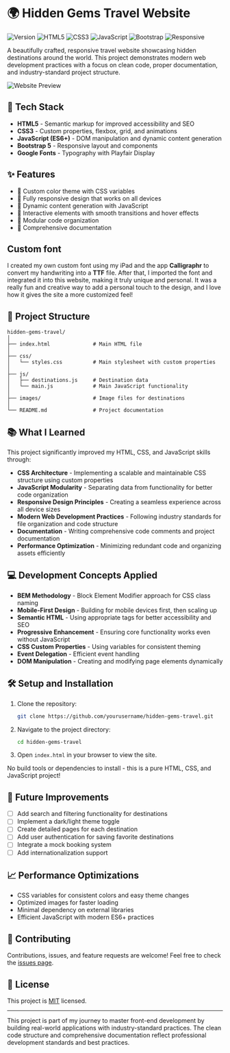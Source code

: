 # 🌍 Hidden Gems Travel Website

![Version](https://img.shields.io/badge/version-1.0.0-blue)
![HTML5](https://img.shields.io/badge/HTML5-E34F26?style=flat&logo=html5&logoColor=white)
![CSS3](https://img.shields.io/badge/CSS3-1572B6?style=flat&logo=css3&logoColor=white)
![JavaScript](https://img.shields.io/badge/JavaScript-F7DF1E?style=flat&logo=javascript&logoColor=black)
![Bootstrap](https://img.shields.io/badge/Bootstrap-7952B3?style=flat&logo=bootstrap&logoColor=white)
![Responsive](https://img.shields.io/badge/Responsive-Design-success)

A beautifully crafted, responsive travel website showcasing hidden destinations around the world. This project demonstrates modern web development practices with a focus on clean code, proper documentation, and industry-standard project structure.

![Website Preview](https://via.placeholder.com/800x400?text=Hidden+Gems+Travel+Website)

## 🚀 Tech Stack

- **HTML5** - Semantic markup for improved accessibility and SEO
- **CSS3** - Custom properties, flexbox, grid, and animations
- **JavaScript (ES6+)** - DOM manipulation and dynamic content generation
- **Bootstrap 5** - Responsive layout and components
- **Google Fonts** - Typography with Playfair Display

## ✨ Features

- 🎨 Custom color theme with CSS variables
- 📱 Fully responsive design that works on all devices
- 🔄 Dynamic content generation with JavaScript
- 🌈 Interactive elements with smooth transitions and hover effects
- 🧩 Modular code organization
- 📝 Comprehensive documentation

## Custom font

I created my own custom font using my iPad and the app **Calligraphr** to convert my handwriting into a **TTF** file. After that, I imported the font and integrated it into this website, making it truly unique and personal. It was a really fun and creative way to add a personal touch to the design, and I love how it gives the site a more customized feel!

## 📂 Project Structure

```
hidden-gems-travel/
│
├── index.html              # Main HTML file
│
├── css/
│   └── styles.css          # Main stylesheet with custom properties
│
├── js/
│   ├── destinations.js     # Destination data
│   └── main.js             # Main JavaScript functionality
│
├── images/                 # Image files for destinations
│
└── README.md               # Project documentation
```

## 📚 What I Learned

This project significantly improved my HTML, CSS, and JavaScript skills through:

- **CSS Architecture** - Implementing a scalable and maintainable CSS structure using custom properties
- **JavaScript Modularity** - Separating data from functionality for better code organization
- **Responsive Design Principles** - Creating a seamless experience across all device sizes
- **Modern Web Development Practices** - Following industry standards for file organization and code structure
- **Documentation** - Writing comprehensive code comments and project documentation
- **Performance Optimization** - Minimizing redundant code and organizing assets efficiently

## 💻 Development Concepts Applied

- **BEM Methodology** - Block Element Modifier approach for CSS class naming
- **Mobile-First Design** - Building for mobile devices first, then scaling up
- **Semantic HTML** - Using appropriate tags for better accessibility and SEO
- **Progressive Enhancement** - Ensuring core functionality works even without JavaScript
- **CSS Custom Properties** - Using variables for consistent theming
- **Event Delegation** - Efficient event handling
- **DOM Manipulation** - Creating and modifying page elements dynamically

## 🛠️ Setup and Installation

1. Clone the repository:
   ```bash
   git clone https://github.com/yourusername/hidden-gems-travel.git
   ```

2. Navigate to the project directory:
   ```bash
   cd hidden-gems-travel
   ```

3. Open `index.html` in your browser to view the site.

No build tools or dependencies to install - this is a pure HTML, CSS, and JavaScript project!

## 🔄 Future Improvements

- [ ] Add search and filtering functionality for destinations
- [ ] Implement a dark/light theme toggle
- [ ] Create detailed pages for each destination
- [ ] Add user authentication for saving favorite destinations
- [ ] Integrate a mock booking system
- [ ] Add internationalization support

## 📈 Performance Optimizations

- CSS variables for consistent colors and easy theme changes
- Optimized images for faster loading
- Minimal dependency on external libraries
- Efficient JavaScript with modern ES6+ practices

## 🤝 Contributing

Contributions, issues, and feature requests are welcome! Feel free to check the [issues page](https://github.com/yourusername/hidden-gems-travel/issues).

## 📝 License

This project is [MIT](LICENSE) licensed.

---

This project is part of my journey to master front-end development by building real-world applications with industry-standard practices. The clean code structure and comprehensive documentation reflect professional development standards and best practices.
